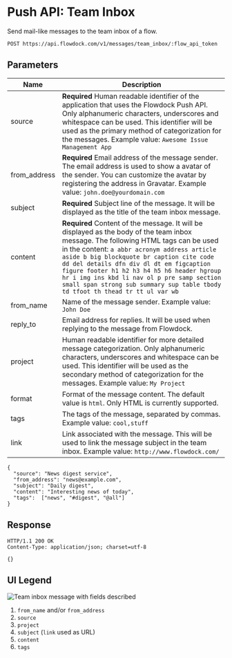 # Push API: Team Inbox
Send mail-like messages to the team inbox of a flow.

```
POST https://api.flowdock.com/v1/messages/team_inbox/:flow_api_token
```

## Parameters

| Name          | Description  |
| ------------- | ------------ |
| source | **Required** Human readable identifier of the application that uses the Flowdock Push API. Only alphanumeric characters, underscores and whitespace can be used. This identifier will be used as the primary method of categorization for the messages. Example value: `Awesome Issue Management App` |
| from_address | **Required** Email address of the message sender. The email address is used to show a avatar of the sender. You can customize the avatar by registering the address in Gravatar. Example value: `john.doe@yourdomain.com` |
| subject | **Required** Subject line of the message. It will be displayed as the title of the team inbox message. |
| content | **Required** Content of the message. It will be displayed as the body of the team inbox message. The following HTML tags can be used in the content: `a abbr acronym address article aside b big blockquote br caption cite code dd del details dfn div dl dt em figcaption figure footer h1 h2 h3 h4 h5 h6 header hgroup hr i img ins kbd li nav ol p pre samp section small span strong sub summary sup table tbody td tfoot th thead tr tt ul var wb`|
| from_name | Name of the message sender. Example value: `John Doe` |
| reply_to | Email address for replies. It will be used when replying to the message from Flowdock.  |
| project | Human readable identifier for more detailed message categorization. Only alphanumeric characters, underscores and whitespace can be used. This identifier will be used as the secondary method of categorization for the messages. Example value: `My Project` |
| format | Format of the message content. The default value is `html`. Only HTML is currently supported. |
| tags | The tags of the message, separated by commas. Example value: `cool,stuff` |
| link | Link associated with the message. This will be used to link the message subject in the team inbox. Example value: `http://www.flowdock.com/` |

```
{
  "source": "News digest service",
  "from_address": "news@example.com",
  "subject": "Daily digest",
  "content": "Interesting news of today",
  "tags":  ["news", "#digest", "@all"]
}
```

## Response
```
HTTP/1.1 200 OK
Content-Type: application/json; charset=utf-8
```
```
{}
```

## UI Legend
![Team inbox message with fields described](https://raw.github.com/flowdock/api-docs/master/images/flowdock-api-team-inbox.png)

1. `from_name` and/or `from_address`
2. `source`
3. `project`
4. `subject` (`link` used as URL)
5. `content`
6. `tags`
